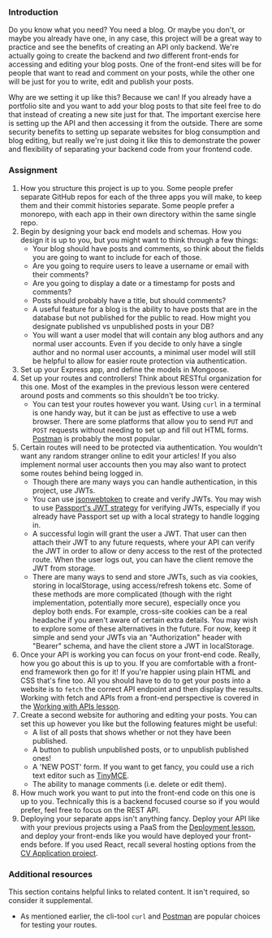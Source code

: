 ### Introduction

Do you know what you need? You need a blog. Or maybe you don't, or maybe you already have one, in any case, this project will be a great way to practice and see the benefits of creating an API only backend. We're actually going to create the backend and *two* different front-ends for accessing and editing your blog posts. One of the front-end sites will be for people that want to read and comment on your posts, while the other one will be just for you to write, edit and publish your posts.

Why are we setting it up like this? Because we can! If you already have a portfolio site and you want to add your blog posts to that site feel free to do that instead of creating a new site just for that. The important exercise here is setting up the API and then accessing it from the outside. There are some security benefits to setting up separate websites for blog consumption and blog editing, but really we're just doing it like this to demonstrate the power and flexibility of separating your backend code from your frontend code.

### Assignment

<div class="lesson-content__panel" markdown="1">

1. How you structure this project is up to you. Some people prefer separate GitHub repos for each of the three apps you will make, to keep them and their commit histories separate. Some people prefer a monorepo, with each app in their own directory within the same single repo.
1. Begin by designing your back end models and schemas. How you design it is up to you, but you might want to think through a few things:
   - Your blog should have posts and comments, so think about the fields you are going to want to include for each of those.
   - Are you going to require users to leave a username or email with their comments?
   - Are you going to display a date or a timestamp for posts and comments?
   - Posts should probably have a title, but should comments?
   - A useful feature for a blog is the ability to have posts that are in the database but not published for the public to read. How might you designate published vs unpublished posts in your DB?
   - You will want a user model that will contain any blog authors and any normal user accounts. Even if you decide to only have a single author and no normal user accounts, a minimal user model will still be helpful to allow for easier route protection via authentication.
1. Set up your Express app, and define the models in Mongoose.
1. Set up your routes and controllers!  Think about RESTful organization for this one.  Most of the examples in the previous lesson were centered around posts and comments so this shouldn't be too tricky.
   - You can test your routes however you want. Using `curl` in a terminal is one handy way, but it can be just as effective to use a web browser. There are some platforms that allow you to send `PUT` and `POST` requests without needing to set up and fill out HTML forms. [Postman](https://www.postman.com/downloads/) is probably the most popular.
1. Certain routes will need to be protected via authentication. You wouldn't want any random stranger online to edit your articles! If you also implement normal user accounts then you may also want to protect some routes behind being logged in.
   - Though there are many ways you can handle authentication, in this project, use JWTs.
   - You can use [jsonwebtoken](https://github.com/auth0/node-jsonwebtoken) to create and verify JWTs. You may wish to use [Passport's JWT strategy](https://github.com/mikenicholson/passport-jwt) for verifying JWTs, especially if you already have Passport set up with a local strategy to handle logging in.
   - A successful login will grant the user a JWT. That user can then attach their JWT to any future requests, where your API can verify the JWT in order to allow or deny access to the rest of the protected route. When the user logs out, you can have the client remove the JWT from storage.
   - There are many ways to send and store JWTs, such as via cookies, storing in localStorage, using access/refresh tokens etc. Some of these methods are more complicated (though with the right implementation, potentially more secure), especially once you deploy both ends. For example, cross-site cookies can be a real headache if you aren't aware of certain extra details. You may wish to explore some of these alternatives in the future. For now, keep it simple and send your JWTs via an "Authorization" header with "Bearer" schema, and have the client store a JWT in localStorage.
1. Once your API is working you can focus on your front-end code. Really, how you go about this is up to you.  If you are comfortable with a front-end framework then go for it! If you're happier using plain HTML and CSS that's fine too. All you should have to do to get your posts into a website is to `fetch` the correct API endpoint and then display the results.  Working with fetch and APIs from a front-end perspective is covered in the [Working with APIs lesson](https://www.theodinproject.com/lessons/javascript-working-with-apis).
1. Create a second website for authoring and editing your posts. You can set this up however you like but the following features might be useful:
   - A list of all posts that shows whether or not they have been published.
   - A button to publish unpublished posts, or to unpublish published ones!
   - A 'NEW POST' form. If you want to get fancy, you could use a rich text editor such as [TinyMCE](https://www.tiny.cloud/docs/tinymce/6/cloud-quick-start/).
   - The ability to manage comments (i.e. delete or edit them).
1. How much work you want to put into the front-end code on this one is up to you.  Technically this is a backend focused course so if you would prefer, feel free to focus on the REST API.
1. Deploying your separate apps isn't anything fancy. Deploy your API like with your previous projects using a PaaS from the [Deployment lesson](https://www.theodinproject.com/lessons/nodejs-deployment), and deploy your front-ends like you would have deployed your front-ends before. If you used React, recall several hosting options from the [CV Application project](https://www.theodinproject.com/lessons/node-path-react-new-cv-application).

</div>

### Additional resources

This section contains helpful links to related content. It isn't required, so consider it supplemental.

- As mentioned earlier, the cli-tool `curl` and [Postman](https://www.postman.com/downloads) are popular choices for testing your routes.
